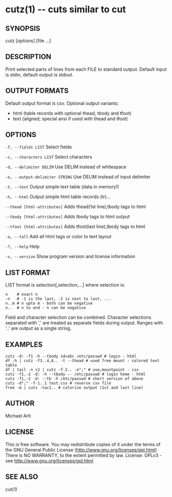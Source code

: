 cutz(1) --  cuts similar to cut
===============================

## SYNOPSIS

cutz [options] [file ...]

## DESCRIPTION

Print selected parts of lines from each FILE to standard output.
Default input is stdin, default output is stdout.

## OUTPUT FORMATS

Default output format is csv. Optional output variants:

* html (table records with optional thead, tbody and tfoot)
* text (aligned; special ansi if used with thead and tfoot)

## OPTIONS

`-f, --fields LIST`
  Select fields

`-c, --characters LIST`
  Select characters

`-d, --delimiter DELIM`
  Use DELIM instead of whitespace

`-o, --output-delimiter STRING`
  Use DELIM instead of input delimiter

`-t, --text`
  Output simple text table (data in memory!)

`-h, --html`
  Output simple html table records (tr)...

`--thead [html-attributes]`
  Adds thead(1st line),tbody tags to html

`--tbody [html-attributes]`
  Adds tbody tags to html output

`--tfoot [html-attributes]`
  Adds tfoot(last line),tbody tags to html

`-a, --tall`
  Add all html tags or color to text layout

`-?, --help`
  Help

`-v, --version`
  Show program version and license information

## LIST FORMAT

LIST format is selection[,selection,...] where selection is:

    n    # exact n
    -n   # -1 is the last, -2 is next to last, ...
    n..m # n upto m - both can be negative
    n..  # n to end - n can be negative

Field and character selection can be combined.
Character selections separated with ',' are treated as separate fields
during output. Ranges with '..' are output as a single string.

## EXAMPLES

    cutz -d: -f1 -h --tbody id=abc /etc/passwd # login - html
    df -h | cutz -f3..4,6.. -t --thead # used free mount - colored text table
    df | tail -n +2 | cutz -f-2.. -o";" # use;mountpoint - csv
    cutz -f1,-2 -d: -h --tbody -- /etc/passwd # login home - html
    cutz -f1,-2 -d: --tb -h /etc/passwd # short version of above
    cutz -d";" -f-1..1 test.csv # reverse csv file
    free -m | cutz -tac1.. # colorize output (1st and last line)

## AUTHOR

Michael Arlt

## LICENSE

This is free software. You may redistribute copies of it under the terms of
the GNU General Public License (http://www.gnu.org/licenses/gpl.html)
There is NO WARRANTY, to the extent permitted by law.
License: GPLv3 - see http://www.gnu.org/licenses/gpl.html

## SEE ALSO

cut(1)

